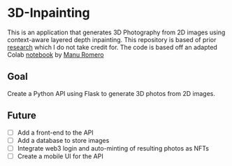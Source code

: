 # 3D-Inpainting

This is an application that generates 3D Photography from 2D images using context-aware layered depth inpainting. This repository is based of prior [research](https://shihmengli.github.io/3D-Photo-Inpainting/) which I do not take credit for. The code is based off an adapted Colab [notebook](https://colab.research.google.com/github/mrm8488/shared_colab_notebooks/blob/master/3D_Photo_Inpainting_multiple_download.ipynb#scrollTo=IY-s3ZpHBeAU) by [Manu Romero](https://twitter.com/mrm8488)

## Goal

Create a Python API using Flask to generate 3D photos from 2D images.

## Future

- [ ] Add a front-end to the API
- [ ] Add a database to store images
- [ ] Integrate web3 login and auto-minting of resulting photos as NFTs
- [ ] Create a mobile UI for the API
